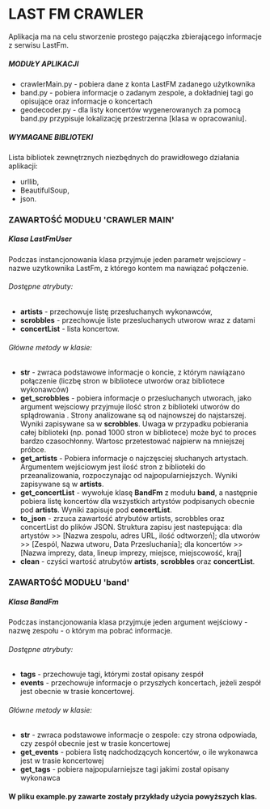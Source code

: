 # LAST FM CRAWLER #

Aplikacja ma na celu stworzenie prostego pajączka zbierającego informacje z serwisu LastFm.
##### MODUŁY APLIKACJI #####
* crawlerMain.py - pobiera dane z konta LastFM zadanego użytkownika
* band.py - pobiera informacje o zadanym zespole, a dokładniej tagi go opisujące oraz informacje o koncertach
* geodecoder.py - dla listy koncertów wygenerowanych za pomocą band.py przypisuje lokalizację przestrzenna [klasa w opracowaniu].

##### WYMAGANE BIBLIOTEKI #####
Lista bibliotek zewnętrznych niezbędnych do prawidłowego działania aplikacji:
* urllib,
* BeautifulSoup,
* json.

### ZAWARTOŚĆ MODUŁU 'CRAWLER MAIN' ###
##### Klasa LastFmUser
Podczas instancjonowania klasa przyjmuje jeden parametr wejsciowy - nazwe uzytkownika LastFm, z którego kontem ma nawiązać połączenie.
###### Dostępne atrybuty:
* __artists__ - przechowuje listę przesłuchanych wykonawców,
* __scrobbles__ - przechowuje liste przesluchanych utworow wraz z datami
* __concertList__ - lista koncertow.

###### Główne metody w klasie:
* __str__ - zwraca podstawowe informacje o koncie, z którym nawiązano połączenie (liczbę stron w bibliotece utworów oraz bibliotece wykonawców)
* __get_scrobbles__ - pobiera informacje o przesluchanych utworach, jako  argument wejsciowy przyjmuje ilość stron z biblioteki utworów do splądrowania . Strony analizowane są od najnowszej do najstarszej. Wyniki zapisywane sa w __scrobbles__. Uwaga w przypadku pobierania całej biblioteki (np. ponad 1000 stron w bibliotece) może być to proces bardzo czasochłonny. Wartosc przetestować najpierw na mniejszej próbce.
* __get_artists__ - Pobiera informacje o najczęsciej słuchanych artystach. Argumentem wejściowym jest ilość stron z biblioteki do przeanalizowania, rozpoczynając od najpopularniejszych. Wyniki zapisywane są w __artists__.
* __get_concertList__ - wywołuje klasę __BandFm__ z modułu __band__, a następnie pobiera listę koncertów dla wszystkich artystów podpisanych obecnie pod __artists__. Wyniki zapisuje pod __concertList__.
* __to_json__ - zrzuca zawartość atrybutów artists, scrobbles oraz concertList do plików JSON. Struktura zapisu jest nastepująca: dla artystów >> [Nazwa zespolu,  adres URL, ilość odtworzeń];
dla utworów >> [Zespól, Nazwa utworu, Data Przesluchania]; dla koncertów >> [Nazwa imprezy, data, lineup imprezy, miejsce, miejscowość, kraj]
* __clean__ - czyści wartość atrubytów __artists__, __scrobbles__ oraz __concertList__.

### ZAWARTOŚĆ MODUŁU 'band' ###
##### Klasa BandFm
Podczas instancjonowania klasa przyjmuje jeden argument wejściowy - nazwę zespołu - o którym ma pobrać informacje.
###### Dostępne atrybuty:
* __tags__ - przechowuje tagi, którymi został opisany zespół
* __events__ - przechowuje informacje o przyszłych koncertach, jeżeli zespół jest obecnie w trasie koncertowej.

###### Główne metody w klasie:
* __str__ - zwraca podstawowe informacje o zespole: czy strona odpowiada, czy zespół obecnie jest w trasie koncertowej
* __get_events__ - pobiera listę nadchodzących koncertów, o ile wykonawca jest w trasie koncertowej
* __get_tags__ - pobiera najpopularniejsze tagi jakimi został opisany wykonawca

#### W pliku example.py zawarte zostały przykłady użycia powyższych klas.
